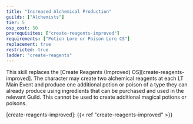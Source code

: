 ```yaml
---
title: "Increased Alchemical Production"
guilds: ["Alchemists"]
tier: 5
osp_cost: 50
prerequisites: ["create-reagents-improved"]
requirements: ["Potion Lore or Poison Lore CS"]
replacement: true
restricted: true
ladder: "create-reagents"
---
```

This skill replaces the [Create Reagents (Improved) OS][create-reagents-improved]. The character may create two alchemical reagents at each LT Main Event and produce one additional potion or poison of a type they can already produce using ingredients that can be purchased and used in the relevant Guild. This cannot be used to create additional magical potions or poisons.

[create-reagents-improved]: {{< ref "create-reagents-improved" >}}